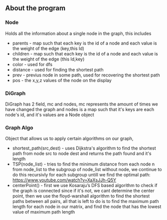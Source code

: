 ## About the program


### Node

Holds all the information about a single node in the graph, this includes
* parents - map such that each key is the id of a node and each value is the weight of the edge (key,this Id)
* children - map such that each key is the id of a node and each value is the weight of the edge (this Id,key)
* color - used for dfs
* distance - used for finding the shortest path
* prev - previus node in some path, used for recovering the shortest path
* pos - the x,y,z values of the node on the display

### DiGraph

DiGraph has 2 field, mc and nodes, mc represents the amount of times we have changed the graph and nodes is a map such that it's keys are each node's id, and it's values are a Node object

### Graph Algo

Object that allows us to apply certain algorithms on our graph,  

* shortest_path(src,dest) - uses Dijkstra's algorithm to find the shortest path from node src to node dest and returns the path found and it's length
* TSP(node_list) - tries to find the minimum distance from each node n from node_list to the subgroup of node_list without node, we continue to do this recursivly for each subgroup untill we find the optimal path: https://www.youtube.com/watch?v=XaXsJJh-Q5Y
* centerPoint() - first we use Kosaraju’s DFS based algorithm to check if the graph is connected since if it's not, we cant determine the center point, then we use the floyd-warshall algorithm to find the shortest paths between all pairs, all that is left to do is to find the maximum path length for each node in our matrix, and find the node that has the lowest value of maximum path length





